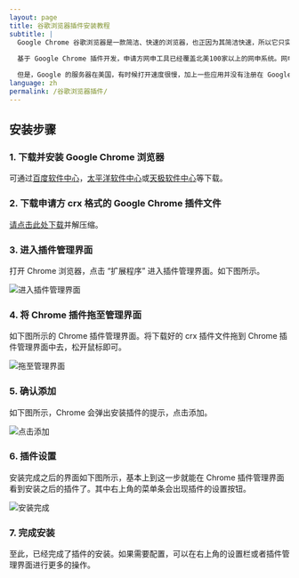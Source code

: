```yaml
---
layout: page
title: 谷歌浏览器插件安装教程
subtitle: |
  Google Chrome 谷歌浏览器是一款简洁、快速的浏览器，也正因为其简洁快速，所以它只实现了浏览器的核心功能，很多外围的功能它交给了插件系统和第三方应用去完成。
  
  基于 Google Chrome 插件开发，申请方网申工具已经覆盖北美100家以上的网申系统。网申工具智能提示填写处的含义与格式，并自动记录申请者的填写信息。针对不同学校网申系统的相似内容，网申工具将导出后台记录进行智能提示，并辅助填充，为申请者大量消减网申中低效耗时的重复性填写，显著提升了网申过程的准确性。

  但是，Google 的服务器在美国，有时候打开速度很慢，加上一些应用并没有注册在 Google Chrome Web Store 上面，所以这个教程就来教教大家如何快速安装申请方谷歌浏览器插件。
language: zh
permalink: /谷歌浏览器插件/
---
```


安装步骤
----

### 1. 下载并安装 Google Chrome 浏览器
可通过[百度软件中心](http://rj.baidu.com/soft/detail/14744.html)，[太平洋软件中心](http://dl.pconline.com.cn/download/51614.html)或[天极软件中心](http://mydown.yesky.com/desktop/gamedesk/manhuakatong/318/416318.shtml)等下载。

### 2. 下载申请方 crx 格式的 Google Chrome 插件文件
[请点击此处下载](http://storage.applysquare.com/a2/chrome/plugin.zip)并解压缩。

### 3. 进入插件管理界面
打开 Chrome 浏览器，点击 “扩展程序” 进入插件管理界面。如下图所示。

![进入插件管理界面](//applysquare-media.qiniudn.com/chrome/1.png)

### 4. 将 Chrome 插件拖至管理界面
如下图所示的 Chrome 插件管理界面。将下载好的 crx 插件文件拖到 Chrome 插件管理界面中去，松开鼠标即可。

![拖至管理界面](//applysquare-media.qiniudn.com/chrome/2.png)

### 5. 确认添加
如下图所示，Chrome 会弹出安装插件的提示，点击添加。

![点击添加](//applysquare-media.qiniudn.com/chrome/3.png)

### 6. 插件设置
安装完成之后的界面如下图所示，基本上到这一步就能在 Chrome 插件管理界面看到安装之后的插件了。其中右上角的菜单条会出现插件的设置按钮。

![安装完成](//applysquare-media.qiniudn.com/chrome/4.png)

### 7. 完成安装
至此，已经完成了插件的安装。如果需要配置，可以在右上角的设置栏或者插件管理界面进行更多的操作。